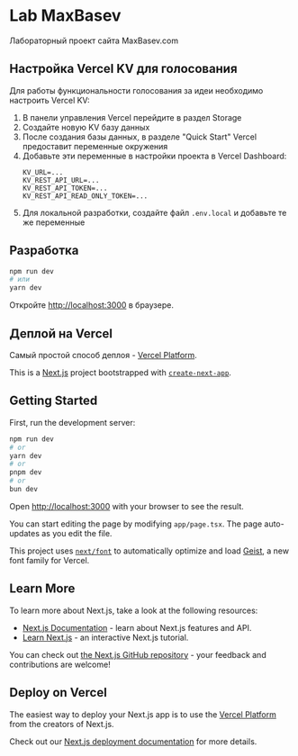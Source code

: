 # Lab MaxBasev

Лабораторный проект сайта MaxBasev.com

## Настройка Vercel KV для голосования

Для работы функциональности голосования за идеи необходимо настроить Vercel KV:

1. В панели управления Vercel перейдите в раздел Storage
2. Создайте новую KV базу данных
3. После создания базы данных, в разделе "Quick Start" Vercel предоставит переменные окружения
4. Добавьте эти переменные в настройки проекта в Vercel Dashboard:
   ```
   KV_URL=...
   KV_REST_API_URL=...
   KV_REST_API_TOKEN=...
   KV_REST_API_READ_ONLY_TOKEN=...
   ```
5. Для локальной разработки, создайте файл `.env.local` и добавьте те же переменные

## Разработка

```bash
npm run dev
# или
yarn dev
```

Откройте [http://localhost:3000](http://localhost:3000) в браузере.

## Деплой на Vercel

Самый простой способ деплоя - [Vercel Platform](https://vercel.com/new).

This is a [Next.js](https://nextjs.org) project bootstrapped with [`create-next-app`](https://nextjs.org/docs/app/api-reference/cli/create-next-app).

## Getting Started

First, run the development server:

```bash
npm run dev
# or
yarn dev
# or
pnpm dev
# or
bun dev
```

Open [http://localhost:3000](http://localhost:3000) with your browser to see the result.

You can start editing the page by modifying `app/page.tsx`. The page auto-updates as you edit the file.

This project uses [`next/font`](https://nextjs.org/docs/app/building-your-application/optimizing/fonts) to automatically optimize and load [Geist](https://vercel.com/font), a new font family for Vercel.

## Learn More

To learn more about Next.js, take a look at the following resources:

- [Next.js Documentation](https://nextjs.org/docs) - learn about Next.js features and API.
- [Learn Next.js](https://nextjs.org/learn) - an interactive Next.js tutorial.

You can check out [the Next.js GitHub repository](https://github.com/vercel/next.js) - your feedback and contributions are welcome!

## Deploy on Vercel

The easiest way to deploy your Next.js app is to use the [Vercel Platform](https://vercel.com/new?utm_medium=default-template&filter=next.js&utm_source=create-next-app&utm_campaign=create-next-app-readme) from the creators of Next.js.

Check out our [Next.js deployment documentation](https://nextjs.org/docs/app/building-your-application/deploying) for more details.

